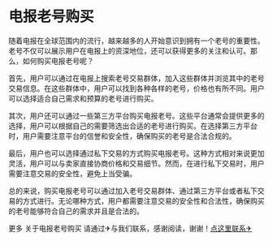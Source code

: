 # 电报老号购买

随着电报在全球范围内的流行，越来越多的人开始意识到拥有一个老号的重要性。老号不仅可以展示用户在电报上的资深地位，还可以获得更多的关注和认可。那么，如何购买电报老号呢？

首先，用户可以通过在电报上搜索老号交易群体，加入这些群体并浏览其中的老号交易信息。在这些群体中，用户可以找到各种各样的老号，价格也有所不同。用户可以选择适合自己需求和预算的老号进行购买。

其次，用户还可以通过一些第三方平台购买电报老号。这些平台通常会提供更多的选择，用户可以根据自己的需要筛选出合适的老号进行购买。在选择第三方平台时，用户需要注意平台的信誉和安全性，确保购买的老号是合法合规的。

最后，用户也可以选择通过私下交易的方式购买电报老号。这种方式相对来说更加灵活，用户可以与卖家直接协商价格和交易细节。然而，在进行私下交易时，用户需要注意交易的安全性，避免上当受骗。

总的来说，购买电报老号可以通过加入老号交易群体、通过第三方平台或者私下交易的方式进行。无论哪种方式，用户都需要注意交易的安全性和合法性，确保购买的老号能够符合自己的需求并且是合法的。

更多 关于电报老号购买 请通过✈与我们联系，感谢阅读，谢谢！[点这里联系✈](https://t.me/pt99bot)